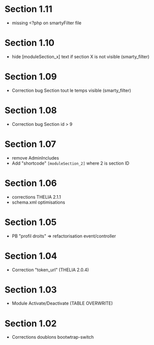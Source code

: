 # Section 1.11
- missing <?php on smartyFilter file

# Section 1.10
- hide [moduleSection_x] text if section X is not visible (smarty_filter)

# Section 1.09
- Correction bug Section tout le temps visible (smarty_filter)

# Section 1.08
- Correction bug Section id > 9

# Section 1.07
- remove AdminIncludes
- Add "shortcode" ```[moduleSection_2]``` where 2 is section ID

# Section 1.06
- corrections THELIA 2.1.1
- schema.xml optimisations

# Section 1.05
- PB "profil droits" => refactorisation event/controller

# Section 1.04
- Correction "token_url" (THELIA 2.0.4)

# Section 1.03
- Module Activate/Deactivate (TABLE OVERWRITE)

# Section 1.02
- Corrections doublons bootwtrap-switch